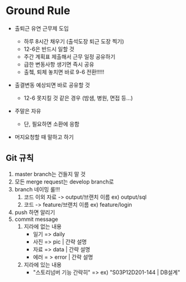 # Ground Rule

- 출퇴근 유연 근무제 도입

  - 하루 8시간 채우기 (출석도장 퇴근 도장 찍기)
  - 12-6은 반드시 일할 것
  - 주간 계획표 제출해서 근무 일정 공유하기 
  - 급한 변동사항 생기면 즉시 공유 
  - 출쳌, 퇴체 놓치면 바로 9-6 전환!!!!!

  

- 출결변동 예상되면 바로 공유할 것

  - 12-6 못지킬 것 같은 경우 (밤샘, 병원, 면접 등...)

  

- 주말은 자유 

  - 단, 필요하면 소환에 응함



- 머지요청할 때 말하고 하기 





## Git 규칙

1. master branch는 건들지 말 것 
2. 모든 merge request는 develop branch로 
3. branch 네이밍 룰!!!
   1. 코드 이외 자료 -> output/브랜치 이름     ex) output/sql
   2. 코드 -> feature/브랜치 이름      ex) feature/login
4. push 하면 알리기 
5. commit message
   1. 지라에 없는 내용 
      - 일기 => daily
      - 사진 => pic |  간략 설명 
      - 자료 => data |  간략 설명 
      - 에러 = > error | 간략 설명 
   2. 지라에 있는 내용 
      - "스토리넘버 기능 간략히" => ex) "S03P12D201-144 | DB설계"

